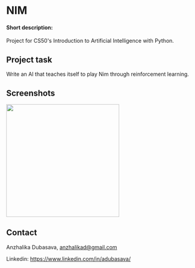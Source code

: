 ﻿# NIM
#### Short description:
Project for CS50's Introduction to Artificial Intelligence with Python.

## Project task

Write an AI that teaches itself to play Nim through reinforcement learning.

## Screenshots
<img src="https://github.com/adubasava/nim/assets/146720159/56c11c2c-4809-4a76-a3a3-1ee5bb906e47" width="300">

## Contact
Anzhalika Dubasava, anzhalikad@gmail.com

Linkedin: https://www.linkedin.com/in/adubasava/
